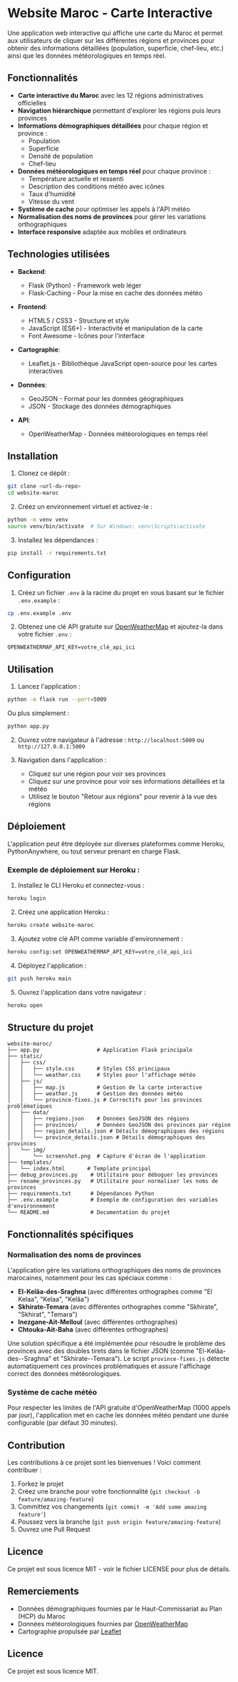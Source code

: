 # Website Maroc - Carte Interactive

Une application web interactive qui affiche une carte du Maroc et permet aux utilisateurs de cliquer sur les différentes régions et provinces pour obtenir des informations détaillées (population, superficie, chef-lieu, etc.) ainsi que les données météorologiques en temps réel.


## Fonctionnalités

- **Carte interactive du Maroc** avec les 12 régions administratives officielles
- **Navigation hiérarchique** permettant d'explorer les régions puis leurs provinces
- **Informations démographiques détaillées** pour chaque région et province :
  - Population
  - Superficie
  - Densité de population
  - Chef-lieu
- **Données météorologiques en temps réel** pour chaque province :
  - Température actuelle et ressenti
  - Description des conditions météo avec icônes
  - Taux d'humidité
  - Vitesse du vent
- **Système de cache** pour optimiser les appels à l'API météo
- **Normalisation des noms de provinces** pour gérer les variations orthographiques
- **Interface responsive** adaptée aux mobiles et ordinateurs

## Technologies utilisées

- **Backend**: 
  - Flask (Python) - Framework web léger
  - Flask-Caching - Pour la mise en cache des données météo
  
- **Frontend**: 
  - HTML5 / CSS3 - Structure et style
  - JavaScript (ES6+) - Interactivité et manipulation de la carte
  - Font Awesome - Icônes pour l'interface
  
- **Cartographie**: 
  - Leaflet.js - Bibliothèque JavaScript open-source pour les cartes interactives
  
- **Données**: 
  - GeoJSON - Format pour les données géographiques
  - JSON - Stockage des données démographiques
  
- **API**: 
  - OpenWeatherMap - Données météorologiques en temps réel

## Installation

1. Clonez ce dépôt :
```bash
git clone <url-du-repo>
cd website-maroc
```

2. Créez un environnement virtuel et activez-le :
```bash
python -m venv venv
source venv/bin/activate  # Sur Windows: venv\Scripts\activate
```

3. Installez les dépendances :
```bash
pip install -r requirements.txt
```

## Configuration

1. Créez un fichier `.env` à la racine du projet en vous basant sur le fichier `.env.example` :
```bash
cp .env.example .env
```

2. Obtenez une clé API gratuite sur [OpenWeatherMap](https://openweathermap.org/api) et ajoutez-la dans votre fichier `.env` :
```
OPENWEATHERMAP_API_KEY=votre_clé_api_ici
```

## Utilisation

1. Lancez l'application :
```bash
python -m flask run --port=5009
```
Ou plus simplement :
```bash
python app.py
```

2. Ouvrez votre navigateur à l'adresse : `http://localhost:5009` ou `http://127.0.0.1:5009`

3. Navigation dans l'application :
   - Cliquez sur une région pour voir ses provinces
   - Cliquez sur une province pour voir ses informations détaillées et la météo
   - Utilisez le bouton "Retour aux régions" pour revenir à la vue des régions

## Déploiement

L'application peut être déployée sur diverses plateformes comme Heroku, PythonAnywhere, ou tout serveur prenant en charge Flask.

### Exemple de déploiement sur Heroku :

1. Installez le CLI Heroku et connectez-vous :
```bash
heroku login
```

2. Créez une application Heroku :
```bash
heroku create website-maroc
```

3. Ajoutez votre clé API comme variable d'environnement :
```bash
heroku config:set OPENWEATHERMAP_API_KEY=votre_clé_api_ici
```

4. Déployez l'application :
```bash
git push heroku main
```

5. Ouvrez l'application dans votre navigateur :
```bash
heroku open
```

## Structure du projet

```
website-maroc/
├── app.py                  # Application Flask principale
├── static/
│   ├── css/
│   │   ├── style.css       # Styles CSS principaux
│   │   └── weather.css     # Styles pour l'affichage météo
│   ├── js/
│   │   ├── map.js          # Gestion de la carte interactive
│   │   ├── weather.js      # Gestion des données météo
│   │   └── province-fixes.js # Correctifs pour les provinces problématiques
│   ├── data/
│   │   ├── regions.json    # Données GeoJSON des régions
│   │   ├── provinces/      # Données GeoJSON des provinces par région
│   │   ├── region_details.json # Détails démographiques des régions
│   │   └── province_details.json # Détails démographiques des provinces
│   └── img/
│       └── screenshot.png  # Capture d'écran de l'application
├── templates/
│   └── index.html       # Template principal
├── debug_provinces.py    # Utilitaire pour déboguer les provinces
├── rename_provinces.py   # Utilitaire pour normaliser les noms de provinces
├── requirements.txt      # Dépendances Python
├── .env.example          # Exemple de configuration des variables d'environnement
└── README.md             # Documentation du projet
```

## Fonctionnalités spécifiques

### Normalisation des noms de provinces

L'application gère les variations orthographiques des noms de provinces marocaines, notamment pour les cas spéciaux comme :
- **El-Kelâa-des-Sraghna** (avec différentes orthographes comme "El Kelaa", "Kelaa", "Kelâa")
- **Skhirate-Temara** (avec différentes orthographes comme "Skhirate", "Skhirat", "Temara")
- **Inezgane-Ait-Melloul** (avec différentes orthographes)
- **Chtouka-Ait-Baha** (avec différentes orthographes)

Une solution spécifique a été implémentée pour résoudre le problème des provinces avec des doubles tirets dans le fichier JSON (comme "El-Kelâa-des--Sraghna" et "Skhirate--Temara"). Le script `province-fixes.js` détecte automatiquement ces provinces problématiques et assure l'affichage correct des données météorologiques.

### Système de cache météo

Pour respecter les limites de l'API gratuite d'OpenWeatherMap (1000 appels par jour), l'application met en cache les données météo pendant une durée configurable (par défaut 30 minutes).

## Contribution

Les contributions à ce projet sont les bienvenues ! Voici comment contribuer :

1. Forkez le projet
2. Créez une branche pour votre fonctionnalité (`git checkout -b feature/amazing-feature`)
3. Committez vos changements (`git commit -m 'Add some amazing feature'`)
4. Poussez vers la branche (`git push origin feature/amazing-feature`)
5. Ouvrez une Pull Request

## Licence

Ce projet est sous licence MIT - voir le fichier LICENSE pour plus de détails.

## Remerciements

- Données démographiques fournies par le Haut-Commissariat au Plan (HCP) du Maroc
- Données météorologiques fournies par [OpenWeatherMap](https://openweathermap.org/)
- Cartographie propulsée par [Leaflet](https://leafletjs.com/)

## Licence

Ce projet est sous licence MIT.
